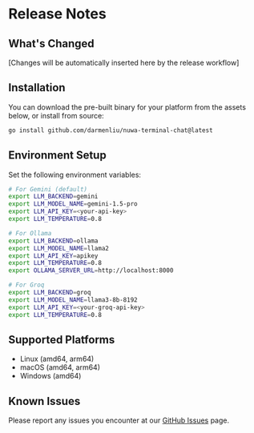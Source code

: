 # Release Notes

## What's Changed

[Changes will be automatically inserted here by the release workflow]

## Installation

You can download the pre-built binary for your platform from the assets below, or install from source:

```bash
go install github.com/darmenliu/nuwa-terminal-chat@latest
```

## Environment Setup

Set the following environment variables:

```bash
# For Gemini (default)
export LLM_BACKEND=gemini
export LLM_MODEL_NAME=gemini-1.5-pro
export LLM_API_KEY=<your-api-key>
export LLM_TEMPERATURE=0.8

# For Ollama
export LLM_BACKEND=ollama
export LLM_MODEL_NAME=llama2
export LLM_API_KEY=apikey
export LLM_TEMPERATURE=0.8
export OLLAMA_SERVER_URL=http://localhost:8000

# For Groq
export LLM_BACKEND=groq
export LLM_MODEL_NAME=llama3-8b-8192
export LLM_API_KEY=<your-groq-api-key>
export LLM_TEMPERATURE=0.8
```

## Supported Platforms

- Linux (amd64, arm64)
- macOS (amd64, arm64)
- Windows (amd64)

## Known Issues

Please report any issues you encounter at our [GitHub Issues](https://github.com/darmenliu/nuwa-terminal-chat/issues) page. 